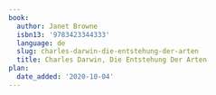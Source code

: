 ```yaml
---
book:
  author: Janet Browne
  isbn13: '9783423344333'
  language: de
  slug: charles-darwin-die-entstehung-der-arten
  title: Charles Darwin, Die Entstehung Der Arten
plan:
  date_added: '2020-10-04'
---
```

